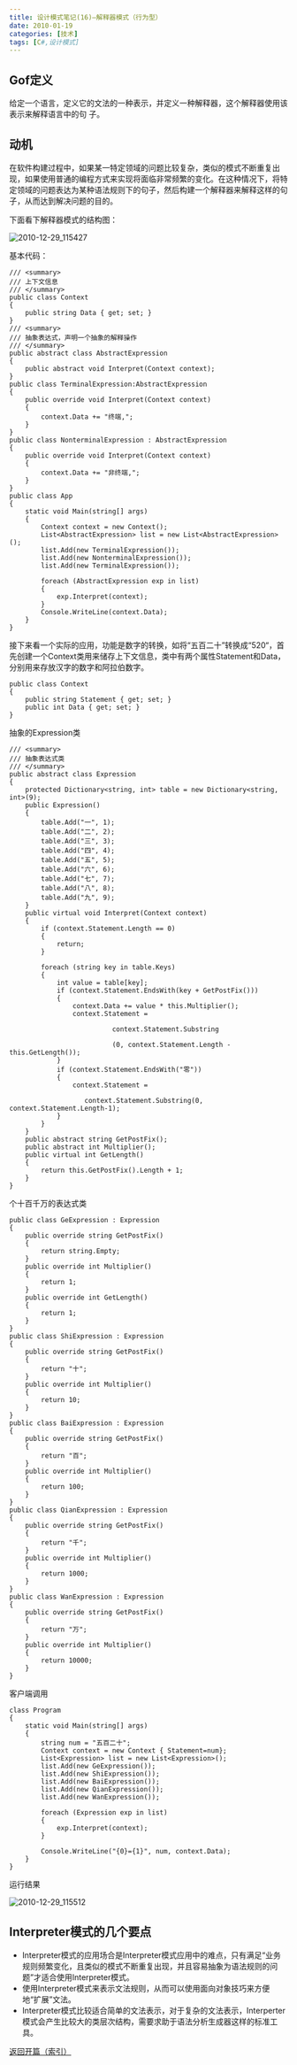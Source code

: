 ```yaml
---
title: 设计模式笔记(16)—解释器模式（行为型）
date: 2010-01-19
categories: [技术]
tags: [C#,设计模式]
---
```


## Gof定义

给定一个语言，定义它的文法的一种表示，并定义一种解释器，这个解释器使用该表示来解释语言中的句 子。

## 动机

在软件构建过程中，如果某一特定领域的问题比较复杂，类似的模式不断重复出现，如果使用普通的编程方式来实现将面临非常频繁的变化。在这种情况下，将特定领域的问题表达为某种语法规则下的句子，然后构建一个解释器来解释这样的句子，从而达到解决问题的目的。

下面看下解释器模式的结构图：

![2010-12-29_115427](https://cdn.jsdelivr.net/gh/oec2003/hblog-images/img/202201290616838.png)

基本代码：

```
/// <summary>
/// 上下文信息
/// </summary>
public class Context
{
    public string Data { get; set; }
}
/// <summary>
/// 抽象表达式，声明一个抽象的解释操作
/// </summary>
public abstract class AbstractExpression
{
    public abstract void Interpret(Context context);
}
public class TerminalExpression:AbstractExpression
{
    public override void Interpret(Context context)
    {
        context.Data += "终端,";
    }
}
public class NonterminalExpression : AbstractExpression
{
    public override void Interpret(Context context)
    {
        context.Data += "非终端,";
    }
}
public class App
{
    static void Main(string[] args)
    {
        Context context = new Context();
        List<AbstractExpression> list = new List<AbstractExpression>();
        list.Add(new TerminalExpression());
        list.Add(new NonterminalExpression());
        list.Add(new TerminalExpression());

        foreach (AbstractExpression exp in list)
        {
            exp.Interpret(context);
        }
        Console.WriteLine(context.Data);
    }
}
```

接下来看一个实际的应用，功能是数字的转换，如将“五百二十”转换成“520“，首先创建一个Context类用来储存上下文信息，类中有两个属性Statement和Data，分别用来存放汉字的数字和阿拉伯数字。

```
public class Context
{
    public string Statement { get; set; }
    public int Data { get; set; }
}
```

抽象的Expression类

```
/// <summary>
/// 抽象表达式类
/// </summary>
public abstract class Expression
{
    protected Dictionary<string, int> table = new Dictionary<string, int>(9);
    public Expression()
    {
        table.Add("一", 1);
        table.Add("二", 2);
        table.Add("三", 3);
        table.Add("四", 4);
        table.Add("五", 5);
        table.Add("六", 6);
        table.Add("七", 7);
        table.Add("八", 8);
        table.Add("九", 9);
    }
    public virtual void Interpret(Context context)
    {
        if (context.Statement.Length == 0)
        {
            return;
        }

        foreach (string key in table.Keys)
        {
            int value = table[key];
            if (context.Statement.EndsWith(key + GetPostFix()))
            {
                context.Data += value * this.Multiplier();
                context.Statement = 

                          context.Statement.Substring

                          (0, context.Statement.Length - this.GetLength());
            }
            if (context.Statement.EndsWith("零"))
            {
                context.Statement = 

                   context.Statement.Substring(0, context.Statement.Length-1);
            }
        }
    }
    public abstract string GetPostFix();
    public abstract int Multiplier();
    public virtual int GetLength()
    {
        return this.GetPostFix().Length + 1;
    }
}
```

个十百千万的表达式类

```
public class GeExpression : Expression
{
    public override string GetPostFix()
    {
        return string.Empty;
    }
    public override int Multiplier()
    {
        return 1;
    }
    public override int GetLength()
    {
        return 1;
    }
}
public class ShiExpression : Expression
{
    public override string GetPostFix()
    {
        return "十";
    }
    public override int Multiplier()
    {
        return 10;
    }
}
public class BaiExpression : Expression
{
    public override string GetPostFix()
    {
        return "百";
    }
    public override int Multiplier()
    {
        return 100;
    }
}
public class QianExpression : Expression
{
    public override string GetPostFix()
    {
        return "千";
    }
    public override int Multiplier()
    {
        return 1000;
    }
}
public class WanExpression : Expression
{
    public override string GetPostFix()
    {
        return "万";
    }
    public override int Multiplier()
    {
        return 10000;
    }
}
```

客户端调用

```
class Program
{
    static void Main(string[] args)
    {
        string num = "五百二十";
        Context context = new Context { Statement=num};
        List<Expression> list = new List<Expression>();
        list.Add(new GeExpression());
        list.Add(new ShiExpression());
        list.Add(new BaiExpression());
        list.Add(new QianExpression());
        list.Add(new WanExpression());

        foreach (Expression exp in list)
        {
            exp.Interpret(context);
        }

        Console.WriteLine("{0}={1}", num, context.Data);
    }
}
```

运行结果

![2010-12-29_115512](https://cdn.jsdelivr.net/gh/oec2003/hblog-images/img/202201290616749.png)

## Interpreter模式的几个要点

* Interpreter模式的应用场合是Interpreter模式应用中的难点，只有满足“业务规则频繁变化，且类似的模式不断重复出现，并且容易抽象为语法规则的问题”才适合使用Interpreter模式。
* 使用Interpreter模式来表示文法规则，从而可以使用面向对象技巧来方便地“扩展”文法。
* Interpreter模式比较适合简单的文法表示，对于复杂的文法表示，Interperter模式会产生比较大的类层次结构，需要求助于语法分析生成器这样的标准工具。

[返回开篇（索引）](http://blog.fwhyy.com/2009/11/design-patterns-notes-1-index/)


